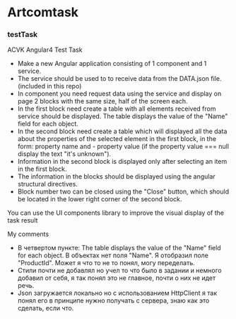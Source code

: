 # Artcomtask

### testTask

ACVK Angular4 Test Task

- Make a new Angular application consisting of 1 component and 1 service.
- The service should be used to to receive data from the DATA.json file. (included in this repo)
- In component you need request data using the service and display on page 2 blocks with the same size, half of the screen each.
- In the first block need create a table with all elements received from service should be displayed. The table displays the value of the "Name" field for each object.
- In the second block need create a table which will displayed all the data about the properties of the selected element in the first block, in the form: property name and - property value (if the property value === null display the text "it's unknown").
- Information in the second block is displayed only after selecting an item in the first block.
- The information in the blocks should be displayed using the angular structural directives.
- Block number two can be closed using the "Close" button, which should be located in the lower right corner of the second block.

You can use the UI components library to improve the visual display of the task result


My comments
- В четвертом пункте: The table displays the value of the "Name" field for each object. В объектах нет поля "Name". Я отобразил поле "ProductId". Может я что то не то понял, могу переделать.
- Стили почти не добавлял но учел то что было в задании и немного добавил от себя, я так понял это не главное, почти о них не идет речь.
- Json загружается локально но с использованием   HttpClient я так понял его в принципе нужно получать с сервера, знаю как это сделать, если что.
